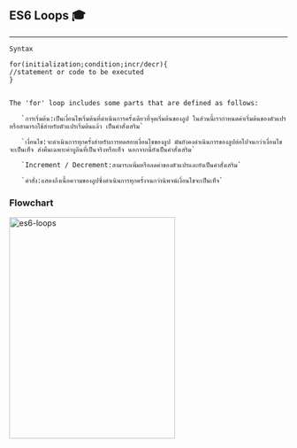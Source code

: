 ## ES6 Loops 🎓
---
  `Syntax`
    
    for(initialization;condition;incr/decr){    
    //statement or code to be executed    
    } 
    
    
    The 'for' loop includes some parts that are defined as follows:
    
       `การเริ่มต้น:เป็นเงื่อนไขเริ่มต้นที่ดำเนินการครั้งเดียวที่จุดเริ่มต้นของลูป ในส่วนนี้เรากำหนดค่าเริ่มต้นของตัวแปรหรือสามารถใช้สำหรับตัวแปรเริ่มต้นแล้ว เป็นคำสั่งเสริม`
         
       `เงื่อนไข:จะดำเนินการทุกครั้งสำหรับการทดสอบเงื่อนไขของลูป มันยังคงดำเนินการของลูปต่อไปจนกว่าเงื่อนไขจะเป็นเท็จ ส่งคืนเฉพาะค่าบูลีนที่เป็นจริงหรือเท็จ นอกจากนี้ยังเป็นคำสั่งเสริม`
         
       `Increment / Decrement:สามารถเพิ่มหรือลดค่าของตัวแปรและยังเป็นคำสั่งเสริม`
         
       `คำสั่ง:แสดงถึงเนื้อความของลูปซึ่งดำเนินการทุกครั้งจนกว่านิพจน์เงื่อนไขจะเป็นเท็จ`
  ### Flowchart
  
  <img align="left" alt="es6-loops" width="300px" height="400px" src="https://static.javatpoint.com/tutorial/es6/images/es6-loops2.jpg" />
